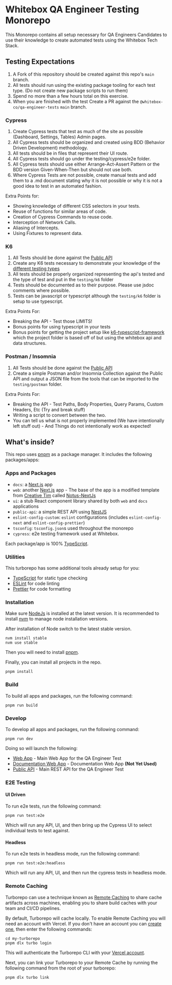 # Whitebox QA Engineer Testing Monorepo

This Monorepo contains all setup necessary for QA Engineers Candidates to use their knowledge to create automated tests using the Whitebox Tech Stack.

## Testing Expectations

1. A Fork of this repository should be created against this repo's `main` branch.
2. All tests should run using the existing package tooling for each test type. (Do not create new package scripts to run them)
3. Spend no more than a few hours total on this exercise.
4. When you are finished with the test Create a PR against the `@whitebox-co/qa-engineer-tests` `main` branch.

### Cypress

1. Create Cypress tests that test as much of the site as possible (Dashboard, Settings, Tables) Admin pages.
2. All Cypress tests should be organized and created using BDD (Behavior Driven Development) methodology.
3. All tests should be in files that represent their UI route.
4. All Cypress tests should go under the testing/cypress/e2e folder.
5. All Cypress tests should use either Arrange-Act-Assert Pattern or the BDD version Given-When-Then but should not use both.
6. Where Cypress Tests are not possible, create manual tests and add them to a .md document stating why it is not possible or why it is not a good idea to test in an automated fashion. 

Extra Points for:

- Showing knowledge of different CSS selectors in your tests.
- Reuse of functions for similar areas of code.
- Creation of Cypress Commands to reuse code.
- Interception of Network Calls.
- Aliasing of Intercepts.
- Using Fixtures to represent data.

### K6

1. All Tests should be done against the [Public API](https://localhost:3002)
2. Create any K6 tests necessary to demonstrate your knowledge of the [different testing types](https://k6.io/docs/test-types/)
3. All tests should be properly organized representing the api's tested and the type of test and put in the `testing/k6` folder
4. Tests should be documented as to their purpose. Please use jsdoc comments where possible.
5. Tests can be javascript or typescript although the `testing/k6` folder is setup to use typescript.

Extra Points For:

- Breaking the API - Test those LIMITS!
- Bonus points for using typescript in your tests
- Bonus points for getting the project setup like [k6-typescript-framework](https://github.com/go-automate/k6-typescript-framework) which the project folder is based off of but using the whitebox api and data structures.

### Postman / Insomnia

1. All Tests should be done against the [Public API](https://localhost:3002)
2. Create a simple Postman and/or Insomnia Collection against the Public API and output a JSON file from the tools that can be imported to the `testing/postman` folder.

Extra Points For:

- Breaking the API - Test Paths, Body Properties, Query Params, Custom Headers, Etc (Try and break stuff)
- Writing a script to convert between the two.
- You can tell us what is not properly implemented (We have intentionally left stuff out) - And Things do not intentionally work as expected!

## What's inside?

This repo uses [pnpm](https://pnpm.io) as a package manager. It includes the following packages/apps:

### Apps and Packages

- `docs`: a [Next.js](https://nextjs.org/) app
- `web`: another [Next.js](https://nextjs.org/) app - The base of the app is a modified template from [Creative Tim](https://www.creative-tim.com/) called [Notus-NextJs](https://github.com/creativetimofficial/notus-nextjs)
- `ui`: a stub React component library shared by both `web` and `docs` applications
- `public-api`: a simple REST API using [NestJS](https://nestjs.com/)
- `eslint-config-custom`: `eslint` configurations (includes `eslint-config-next` and `eslint-config-prettier`)
- `tsconfig`: `tsconfig.json`s used throughout the monorepo
- `cypress`: e2e testing framework used at Whitebox.

Each package/app is 100% [TypeScript](https://www.typescriptlang.org/).

### Utilities

This turborepo has some additional tools already setup for you:

- [TypeScript](https://www.typescriptlang.org/) for static type checking
- [ESLint](https://eslint.org/) for code linting
- [Prettier](https://prettier.io) for code formatting

### Installation

Make sure [NodeJs](https://nodejs.dev/en/) is installed at the latest version. It is recommended to install [nvm](https://github.com/nvm-sh/nvm) to manage node installation versions.

After installation of Node switch to the latest stable version.

```
nvm install stable
nvm use stable
```

Then you will need to install [pnpm](https://pnpm.io).

Finally, you can install all projects in the repo.

```
pnpm install
```

### Build

To build all apps and packages, run the following command:

```
pnpm run build
```

### Develop

To develop all apps and packages, run the following command:

```
pnpm run dev
```

Doing so will launch the following:

- [Web App](http://localhost:3000) - Main Web App for the QA Engineer Test
- [Documentation Web App](http://localhost:3001) - Documentation Web App **(Not Yet Used)**
- [Public API](http://localhost:3002) - Main REST API for the QA Engineer Test

### E2E Testing

#### UI Driven

To run e2e tests, run the following command:

```
pnpm run test:e2e
```

Which will run any API, UI, and then bring up the Cypress UI to select individual tests to test against.

#### Headless

To run e2e tests in headless mode, run the following command:

```
pnpm run test:e2e:headless
```

Which will run any API, UI, and then run the cypress tests in headless mode.

### Remote Caching

Turborepo can use a technique known as [Remote Caching](https://turbo.build/repo/docs/core-concepts/remote-caching) to share cache artifacts across machines, enabling you to share build caches with your team and CI/CD pipelines.

By default, Turborepo will cache locally. To enable Remote Caching you will need an account with Vercel. If you don't have an account you can [create one](https://vercel.com/signup), then enter the following commands:

```
cd my-turborepo
pnpm dlx turbo login
```

This will authenticate the Turborepo CLI with your [Vercel account](https://vercel.com/docs/concepts/personal-accounts/overview).

Next, you can link your Turborepo to your Remote Cache by running the following command from the root of your turborepo:

```
pnpm dlx turbo link
```